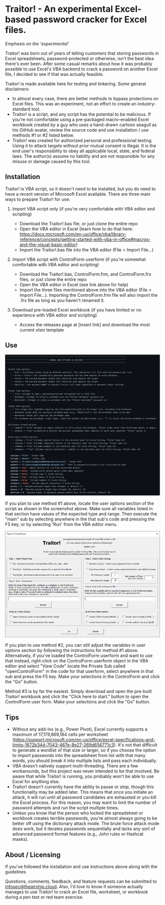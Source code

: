 # Traitor! - An experimental Excel-based password cracker for Excel files.
*Emphasis on the 'experimental'*

Traitor! was born out of years of telling customers that storing passwords in Excel spreadsheets, password-protected or otherwise, isn't the best idea there's ever been. After some casual remarks about how it was probably possible to use Excel's VBA backend to crack a password on another Excel file, I decided to see if that was actually feasible.

Traitor! is made available here for testing and tinkering. Some general disclaimers:

* In almost every case, there are better methods to bypass protections on Excel files. This was an experiment, not an effort to create an industry-standard tool.
* Traitor! is a script, and any script has the potential to be malicious. If you're not comfortable using a pre-packaged macro-enabled Excel workbook created by a guy who uses a hand-drawn cartoon seagull as his GitHub avatar, review the source code and use installation / use methods #1 or #2 listed below.
* Traitor! was created for authorized personal and professional testing. Using it to attack targets without prior mutual consent is illegal. It is the end user's responsibility to obey all applicable local, state, and federal laws. The author(s) assume no liability and are not responsible for any misuse or damage caused by this tool.

## Installation

Traitor! is VBA script, so it doesn't need to be installed, but you do need to have a recent version of Microsoft Excel available. There are three main ways to prepare Traitor! for use:

1. Import VBA script only (if you're very comfortable with VBA editor and scripting)
    * Download the Traitor!.bas file, or just clone the entire repo
    * Open the VBA editor in Excel (learn how to do that here: https://docs.microsoft.com/en-us/office/vba/library-reference/concepts/getting-started-with-vba-in-office#macros-and-the-visual-basic-editor)
    * Import the Traitor!.bas file into the VBA editor (File > Import File...)

2. Import VBA script with ControlForm userform (if you're somewhat comfortable with VBA editor and scripting)
    * Download the Traitor!.bas, ControlForm.frm, and ControlForm.frx files, or just clone the entire repo
    * Open the VBA editor in Excel (see link above for help)
    * Import the three files mentioned above into the VBA editor (File > Import File...). Importing the ControlForm.frm file will also import the .frx file as long as you haven't renamed it.

3. Download pre-loaded Excel workbook (if you have limited or no experience with VBA editor and scripting)
    * Access the releases page at [insert link] and download the most current xlsm template

## Use

![helpimage](https://github.com/TheAirship/Traitor/blob/main/Images/TraitorVariables.png)

If you plan to use method #1 above, locate the user options section of the script as shown in the screenshot above. Make sure all variables listed in that section have values of the expected type and range. Then execute the "main" sub by selecting anywhere in the that sub's code and pressing the F5 key, or by selecting 'Run' from the VBA editor menu.

![helpimage](https://github.com/TheAirship/Traitor/blob/main/Images/TraitorForm.PNG)

If you plan to use method #2, you can still adjust the variables in user options section by following the instructions for method #1 above. Alternatively, if you've loaded the ControlForm userform and want to use that instead, right-click on the ControlForm userform object in the VBA editor and select "View Code" locate the Private Sub called "openControlForm" in the code for that userform, select anywhere in that sub and press the F5 key. Make your selections in the ControlForm and click the "Go" button.

Method #3 is by far the easiest. Simply download and open the pre-built Traitor! workbook and click the "Click here to start." button to open the ControlForm user form. Make your selections and click the "Go" button.

## Tips

* Without any add-ins (e.g., Power Pivot), Excel currently supports a maximum of 17,179,869,184 cells per worksheet (https://support.microsoft.com/en-us/office/excel-specifications-and-limits-1672b34d-7043-467e-8e27-269d656771c3). It's not that difficult to generate a wordlist of that size or larger, so if you choose the option to import passwords into the spreadsheet from list with that many words, you should break it into multiple lists and pass each individually.
* VBA doesn't natively support multi-threading. There are a few workarounds, but this project was never intended to be that involved. Be aware that while Traitor! is running, you probably won't be able to use Excel for anything else.
* Traitor! doesn't currently have the ability to pause or stop, though this functionality may be added later. This means that once you initiate an attack, it will run until all password candidates are exhausted or you kill the Excel process. For this reason, you may want to limit the number of password attempts and run the script multiple times.
* Unless you know that the person who locked the spreadsheet or workbook creates terrible passwords, you're almost always going to be better off using the dictionary attack mode. The brute force attack mode does work, but it iterates passwords sequentially and lacks any sort of advanced password format features (e.g., John rules or Hashcat masks).

## About / Licensing

If you've followed the installation and use instructions above along with the guidelines

Questions, comments, feedback, and feature requests can be submitted to infosec@theairship.cloud. Also, I'd love to know if someone actually manages to use Traitor! to crack an Excel file, worksheet, or workbook during a pen test or red team exercise.
